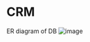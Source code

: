# CRM
ER diagram of DB
![image](https://user-images.githubusercontent.com/51823189/90782543-ca41f400-e320-11ea-93d9-0a2c53f1600d.png)

